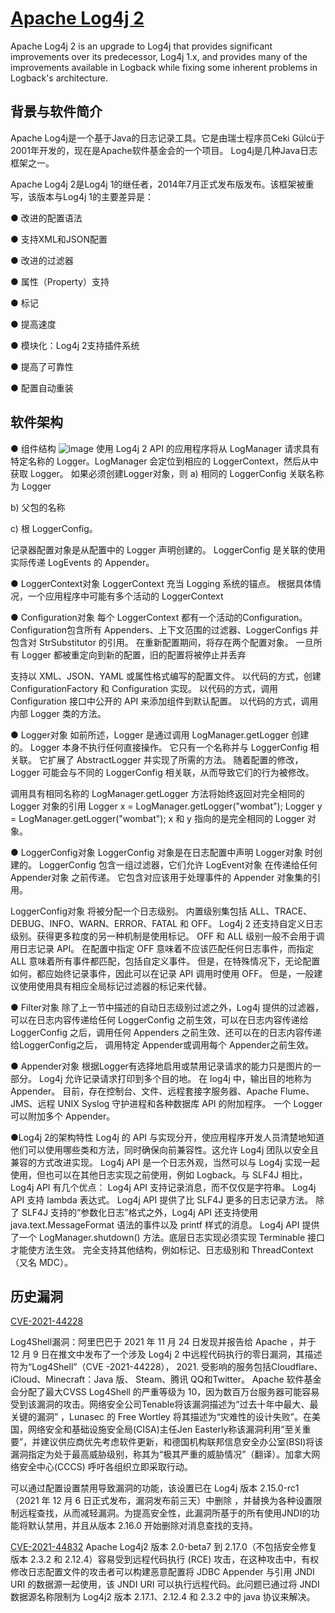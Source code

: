 <!---
 Licensed to the Apache Software Foundation (ASF) under one or more
 contributor license agreements.  See the NOTICE file distributed with
 this work for additional information regarding copyright ownership.
 The ASF licenses this file to You under the Apache License, Version 2.0
 (the "License"); you may not use this file except in compliance with
 the License.  You may obtain a copy of the License at

      http://www.apache.org/licenses/LICENSE-2.0

 Unless required by applicable law or agreed to in writing, software
 distributed under the License is distributed on an "AS IS" BASIS,
 WITHOUT WARRANTIES OR CONDITIONS OF ANY KIND, either express or implied.
 See the License for the specific language governing permissions and
 limitations under the License.
-->

# [Apache Log4j 2](https://logging.apache.org/log4j/2.x/)

Apache Log4j 2 is an upgrade to Log4j that provides significant improvements over its predecessor, Log4j 1.x,
and provides many of the improvements available in Logback while fixing some inherent problems in Logback's architecture.

## 背景与软件简介
Apache Log4j是一个基于Java的日志记录工具。它是由瑞士程序员Ceki Gülcü于2001年开发的，现在是Apache软件基金会的一个项目。 Log4j是几种Java日志框架之一。

Apache Log4j 2是Log4j 1的继任者，2014年7月正式发布版发布。该框架被重写，该版本与Log4j 1的主要差异是：

● 改进的配置语法

● 支持XML和JSON配置

● 改进的过滤器

● 属性（Property）支持

● 标记

● 提高速度

● 模块化：Log4j 2支持插件系统

● 提高了可靠性

● 配置自动重装

## 软件架构
● 组件结构
![image](https://user-images.githubusercontent.com/65814333/215372906-fb47738c-5de6-403b-9725-fc9daca7b68b.png)
使用 Log4j 2 API 的应用程序将从 LogManager 请求具有特定名称的 Logger。LogManager 会定位到相应的 LoggerContext，然后从中获取 Logger。 如果必须创建Logger对象，则
a) 相同的 LoggerConfig 关联名称为 Logger

b) 父包的名称

c) 根 LoggerConfig。 

记录器配置对象是从配置中的 Logger 声明创建的。 LoggerConfig 是关联的使用实际传递 LogEvents 的 Appender。

● LoggerContext对象
LoggerContext 充当 Logging 系统的锚点。 根据具体情况，一个应用程序中可能有多个活动的 LoggerContext

● Configuration对象
每个 LoggerContext 都有一个活动的Configuration。 Configuration包含所有 Appenders、上下文范围的过滤器、LoggerConfigs 并包含对 StrSubstitutor 的引用。 在重新配置期间，将存在两个配置对象。 一旦所有 Logger 都被重定向到新的配置，旧的配置将被停止并丢弃

支持以 XML、JSON、YAML 或属性格式编写的配置文件。
以代码的方式，创建 ConfigurationFactory 和 Configuration 实现。
以代码的方式，调用 Configuration 接口中公开的 API 来添加组件到默认配置。
以代码的方式，调用内部 Logger 类的方法。

● Logger对象
如前所述，Logger 是通过调用 LogManager.getLogger 创建的。 Logger 本身不执行任何直接操作。 它只有一个名称并与 LoggerConfig 相关联。 它扩展了 AbstractLogger 并实现了所需的方法。 随着配置的修改，Logger 可能会与不同的 LoggerConfig 相关联，从而导致它们的行为被修改。

调用具有相同名称的 LogManager.getLogger 方法将始终返回对完全相同的 Logger 对象的引用
Logger x = LogManager.getLogger("wombat"); 
Logger y = LogManager.getLogger("wombat");
x 和 y 指向的是完全相同的 Logger 对象。

● LoggerConfig对象
LoggerConfig 对象是在日志配置中声明 Logger对象 时创建的。 LoggerConfig 包含一组过滤器，它们允许 LogEvent对象 在传递给任何 Appender对象 之前传递。 它包含对应该用于处理事件的 Appender 对象集的引用。

LoggerConfig对象 将被分配一个日志级别。 内置级别集包括 ALL、TRACE、DEBUG、INFO、WARN、ERROR、FATAL 和 OFF。 Log4j 2 还支持自定义日志级别。获得更多粒度的另一种机制是使用标记。 OFF 和 ALL 级别一般不会用于调用日志记录 API。 在配置中指定 OFF 意味着不应该匹配任何日志事件，而指定 ALL 意味着所有事件都匹配，包括自定义事件。 但是，在特殊情况下，无论配置如何，都应始终记录事件，因此可以在记录 API 调用时使用 OFF。 但是，一般建议使用使用具有相应全局标记过滤器的标记来代替。

● Filter对象
除了上一节中描述的自动日志级别过滤之外，Log4j 提供的过滤器，可以在日志内容传递给任何 LoggerConfig 之前生效，可以在日志内容传递给 LoggerConfig 之后，调用任何 Appenders 之前生效、还可以在的日志内容传递给LoggerConfig之后， 调用特定 Appender或调用每个 Appender之前生效。

● Appender对象
根据Logger有选择地启用或禁用记录请求的能力只是图片的一部分。 Log4j 允许记录请求打印到多个目的地。 在 log4j 中，输出目的地称为 Appender。 目前，存在控制台、文件、远程套接字服务器、Apache Flume、JMS、远程 UNIX Syslog 守护进程和各种数据库 API 的附加程序。  一个 Logger 可以附加多个 Appender。

●Log4j 2的架构特性
Log4j 的 API 与实现分开，使应用程序开发人员清楚地知道他们可以使用哪些类和方法，同时确保向前兼容性。这允许 Log4j 团队以安全且兼容的方式改进实现。
Log4j API 是一个日志外观，当然可以与 Log4j 实现一起使用，但也可以在其他日志实现之前使用，例如 Logback。与 SLF4J 相比，Log4j API 有几个优点：
Log4j API 支持记录消息，而不仅仅是字符串。
Log4j API 支持 lambda 表达式。
Log4j API 提供了比 SLF4J 更多的日志记录方法。
除了 SLF4J 支持的“参数化日志”格式之外，Log4j API 还支持使用 java.text.MessageFormat 语法的事件以及 printf 样式的消息。
Log4j API 提供了一个 LogManager.shutdown() 方法。底层日志实现必须实现 Terminable 接口才能使方法生效。
完全支持其他结构，例如标记、日志级别和 ThreadContext（又名 MDC）。

## 历史漏洞
[CVE-2021-44228](https://cve.mitre.org/cgi-bin/cvename.cgi?name=CVE-2021-44228)

Log4Shell漏洞：阿里巴巴于 2021 年 11 月 24 日发现并报告给 Apache ，并于 12 月 9 日在推文中发布了一个涉及 Log4j 2 中远程代码执行的零日漏洞，其描述符为“Log4Shell”（CVE -2021-44228）， 2021. 受影响的服务包括Cloudflare、iCloud、Minecraft：Java 版、 Steam、腾讯 QQ和Twitter。 Apache 软件基金会分配了最大CVSS Log4Shell 的严重等级为 10，因为数百万台服务器可能容易受到该漏洞的攻击。网络安全公司Tenable将该漏洞描述为“过去十年中最大、最关键的漏洞” ，Lunasec 的 Free Wortley 将其描述为“灾难性的设计失败”。在美国，网络安全和基础设施安全局(CISA)主任Jen Easterly称该漏洞利用“至关重要”，并建议供应商优先考虑软件更新，和德国机构联邦信息安全办公室(BSI)将该漏洞指定为处于最高威胁级别，称其为“极其严重的威胁情况”（翻译）。加拿大网络安全中心(CCCS) 呼吁各组织立即采取行动。

可以通过配置设置禁用导致漏洞的功能，该设置已在 Log4j 版本 2.15.0-rc1（2021 年 12 月 6 日正式发布，漏洞发布前三天）中删除 ，并替换为各种设置限制远程查找，从而减轻漏洞。为提高安全性，此漏洞所基于的所有使用JNDI的功能将默认禁用，并且从版本 2.16.0 开始删除对消息查找的支持。

[CVE-2021-44832](https://cve.mitre.org/cgi-bin/cvename.cgi?name=CVE-2021-44832)	
Apache Log4j2 版本 2.0-beta7 到 2.17.0（不包括安全修复版本 2.3.2 和 2.12.4）容易受到远程代码执行 (RCE) 攻击，在这种攻击中，有权修改日志配置文件的攻击者可以构建恶意配置将 JDBC Appender 与引用 JNDI URI 的数据源一起使用，该 JNDI URI 可以执行远程代码。此问题已通过将 JNDI 数据源名称限制为 Log4j2 版本 2.17.1、2.12.4 和 2.3.2 中的 java 协议来解决。
